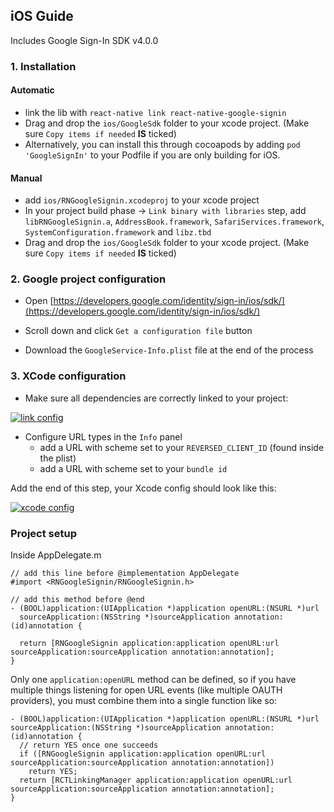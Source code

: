 ## iOS Guide

Includes Google Sign-In SDK v4.0.0

### 1. Installation

#### Automatic

- link the lib with `react-native link react-native-google-signin`
- Drag and drop the `ios/GoogleSdk` folder to your xcode project. (Make sure `Copy items if needed` **IS** ticked)
 - Alternatively, you can install this through cocoapods by adding `pod 'GoogleSignIn'` to your Podfile if you are only building for iOS.

#### Manual

- add `ios/RNGoogleSignin.xcodeproj` to your xcode project
- In your project build phase -> `Link binary with libraries` step, add `libRNGoogleSignin.a`, `AddressBook.framework`, `SafariServices.framework`, `SystemConfiguration.framework` and `libz.tbd`
- Drag and drop the `ios/GoogleSdk` folder to your xcode project. (Make sure `Copy items if needed` **IS** ticked)


### 2. Google project configuration

- Open [https://developers.google.com/identity/sign-in/ios/sdk/](https://developers.google.com/identity/sign-in/ios/sdk/)

- Scroll down and click ```Get a configuration file``` button

- Download the ```GoogleService-Info.plist``` file at the end of the process

### 3. XCode configuration

- Make sure all dependencies are correctly linked to your project:

[![link config](https://github.com/apptailor/react-native-google-signin/raw/master/img/link-config.png)](#config)


- Configure URL types in the ```Info``` panel
  - add a URL with scheme set to your ```REVERSED_CLIENT_ID``` (found inside the plist)
  - add a URL with scheme set to your ```bundle id```

Add the end of this step, your Xcode config should look like this:

[![xcode config](https://github.com/apptailor/react-native-google-signin/raw/master/img/url-config.png)](#config)

### Project setup

Inside AppDelegate.m
```
// add this line before @implementation AppDelegate
#import <RNGoogleSignin/RNGoogleSignin.h>

// add this method before @end
- (BOOL)application:(UIApplication *)application openURL:(NSURL *)url
  sourceApplication:(NSString *)sourceApplication annotation:(id)annotation {

  return [RNGoogleSignin application:application openURL:url sourceApplication:sourceApplication annotation:annotation];
}

````

Only one `application:openURL` method can be defined, so if you have multiple things listening for open URL events (like multiple OAUTH providers), you must combine them into a single function like so:

```
- (BOOL)application:(UIApplication *)application openURL:(NSURL *)url sourceApplication:(NSString *)sourceApplication annotation:(id)annotation {
  // return YES once one succeeds
  if ([RNGoogleSignin application:application openURL:url sourceApplication:sourceApplication annotation:annotation])
    return YES;
  return [RCTLinkingManager application:application openURL:url sourceApplication:sourceApplication annotation:annotation];
}
```
